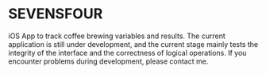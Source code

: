 # SEVENSFOUR
iOS App to track coffee brewing variables and results. The current application is still under development, and the current stage mainly tests the integrity of the interface and the correctness of logical operations. If you encounter problems during development, please contact me.

